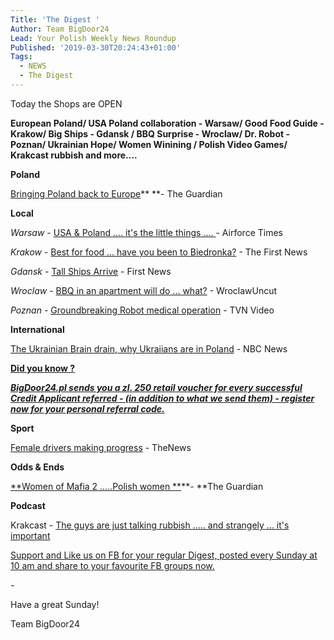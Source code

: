 ```yaml
---
Title: 'The Digest '
Author: Team BigDoor24
Lead: Your Polish Weekly News Roundup
Published: '2019-03-30T20:24:43+01:00'
Tags:
  - NEWS
  - The Digest
---
```

Today the Shops are OPEN

**European Poland/ USA Poland collaboration - Warsaw/ Good Food Guide - Krakow/ Big Ships - Gdansk / BBQ Surprise - Wroclaw/ Dr. Robot - Poznan/ Ukrainian Hope/ Women Winining / Polish Video Games/ Krakcast rubbish and more....**

**Poland**

[Bringing Poland back to Europe](https://www.theguardian.com/commentisfree/2019/mar/20/poland-opposition-europe-macron-eu?CMP=Share_AndroidApp_Email)\*\* \*\*- The Guardian

**Local**

_Warsaw_ - [ USA & Poland .... it's the little things .... ](https://www.airforcetimes.com/news/your-air-force/2019/03/29/airmen-being-bros-us-troops-help-overturned-van-in-poland/)- Airforce Times

_Krakow_ -  [Best for food ... have you been to Biedronka?](https://www.thefirstnews.com/article/its-official-krakow-is-the-best-place-in-europe-for-food-says-european-academy-of-gastronomy-2250) - The First News

_Gdansk_ -  [Tall Ships Arrive](https://www.thefirstnews.com/article/polish-tall-ship-ends-independence-cruise-5366) - First News

_Wroclaw_ - [BBQ in an apartment will do ... what?](http://wroclawuncut.com/2019/03/29/drunk-mans-indoor-barbecue-causes-house-fire/) -  WroclawUncut

_Poznan_ - [Groundbreaking Robot medical operation](https://www.tvn24.pl/tvn24-news-in-english,157,m/polish-doctors-remove-head-and-neck-cancer-by-using-a-da-vinci-robot,922971.html)  - TVN Video

**International**

[The Ukrainian Brain drain, why Ukraiians are in Poland](https://www.nbcnews.com/news/world/brain-drain-devastating-ukraine-n976936) - NBC News

[**Did you know ?**](https://bigdoor24.pl/)

[_**BigDoor24.pl sends you a zl. 250 retail voucher for every successful Credit Applicant referred - (in addition to what we send them) - register now for your personal referral code.**_](https://bigdoor24.pl/)

**Sport**

[Female drivers making progress](http://www.thenews.pl/1/5/Artykul/413357,Polish-driver-to-race-in-new-allfemale-championship) - TheNews

**Odds & Ends**

[**Women of Mafia 2 .....Polish women **](https://www.theguardian.com/film/2019/mar/01/kobiety-mafii-2-women-of-mafia-2-review-patryk-vega?CMP=Share_AndroidApp_Zoho_Mail)**\- **The Guardian

**Podcast**

Krakcast - [The guys are just talking rubbish ..... and strangely ... it's important](https://www.krakcast.pl/e/krakcast-news-1553794529/)

[Support and Like us on FB for your regular Digest, posted every Sunday at 10 am and share to your favourite FB groups now.](https://www.facebook.com/bigdoor24/)

<div class="sharethis-inline-share-buttons"></div>

\-

Have a great Sunday!

Team BigDoor24
